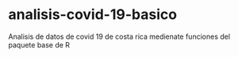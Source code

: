 # analisis-covid-19-basico
Analisis de datos de covid 19 de costa rica medienate funciones del paquete base de R
